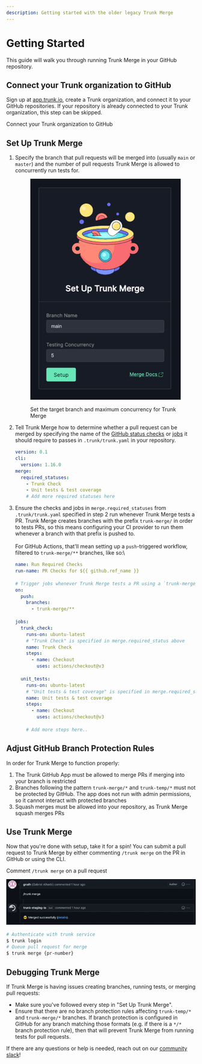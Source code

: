```yaml
---
description: Getting started with the older legacy Trunk Merge
---
```


# Getting Started

This guide will walk you through running Trunk Merge in your GitHub repository.

## Connect your Trunk organization to GitHub

Sign up at [app.trunk.io](https://app.trunk.io), create a Trunk organization, and connect it to your GitHub repositories. If your repository is already connected to your Trunk organization, this step can be skipped.

Connect your Trunk organization to GitHub

## Set Up Trunk Merge

1. Specify the branch that pull requests will be merged into (usually `main` or `master`) and the number of pull requests Trunk Merge is allowed to concurrently run tests for. <figure><img src="./merge-get-started.png" alt=""><figcaption><p>Set the target branch and maximum concurrency for Trunk Merge</p></figcaption></figure>

2. Tell Trunk Merge how to determine whether a pull request can be merged by specifying the name of the [GitHub status checks](https://docs.github.com/en/pull-requests/collaborating-with-pull-requests/collaborating-on-repositories-with-code-quality-features/about-status-checks) or [jobs](https://docs.github.com/en/actions/learn-github-actions/understanding-github-actions#jobs) it should require to passes in `.trunk/trunk.yaml` in your repository.

   ```yaml
   version: 0.1
   cli:
     version: 1.16.0
   merge:
     required_statuses:
       - Trunk Check
       - Unit tests & test coverage
       # Add more required statuses here
   ```

3. Ensure the checks and jobs in `merge.required_statuses` from `.trunk/trunk.yaml` specified in step 2 run whenever Trunk Merge tests a PR. Trunk Merge creates branches with the prefix `trunk-merge/` in order to tests PRs, so this means configuring your CI provider to run them whenever a branch with that prefix is pushed to.\
   \
   For GitHub Actions, that'll mean setting up a `push`-triggered workflow, filtered to `trunk-merge/**` branches, like so:\\

   ```yaml
   name: Run Required Checks
   run-name: PR Checks for ${{ github.ref_name }}

   # Trigger jobs whenever Trunk Merge tests a PR using a `trunk-merge/` branch
   on:
     push:
       branches:
         - trunk-merge/**

   jobs:
     trunk_check:
       runs-on: ubuntu-latest
       # "Trunk Check" is specified in merge.required_status above
       name: Trunk Check
       steps:
         - name: Checkout
           uses: actions/checkout@v3

     unit_tests:
       runs-on: ubuntu-latest
       # "Unit tests & test coverage" is specified in merge.required_status above
       name: Unit tests & test coverage
       steps:
         - name: Checkout
           uses: actions/checkout@v3

       # Add more steps here..
   ```

## Adjust GitHub Branch Protection Rules

In order for Trunk Merge to function properly:

1. The Trunk GitHub App must be allowed to merge PRs if merging into your branch is restricted
2. Branches following the pattern `trunk-merge/*` and `trunk-temp/*` must not be protected by GitHub. The app does not run with admin permissions, so it cannot interact with protected branches
3. Squash merges must be allowed into your repository, as Trunk Merge squash merges PRs

## Use Trunk Merge

Now that you're done with setup, take it for a spin! You can submit a pull request to Trunk Merge by either commenting `/trunk merge` on the PR in GitHub or using the CLI.

Comment `/trunk merge` on a pull request

![ ](../merge-comment-call.png)

```bash
# Authenticate with trunk service
$ trunk login
# Queue pull request for merge
$ trunk merge {pr-number}
```

## Debugging Trunk Merge

If Trunk Merge is having issues creating branches, running tests, or merging pull requests:

- Make sure you've followed every step in "Set Up Trunk Merge".
- Ensure that there are no branch protection rules affecting `trunk-temp/*` and `trunk-merge/*` branches. If branch protection is configured in GitHub for any branch matching those formats (e.g. if there is a `*/*` branch protection rule), then that will prevent Trunk Merge from running tests for pull requests.

If there are any questions or help is needed, reach out on our [community slack](https://slack.trunk.io/)!
